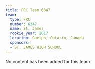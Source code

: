 ```yaml
---
title: FRC Team 6347
team:
  type: FRC
  number: 6347
  name: St. James
  rookie_year: 2017
  location: Guelph, Ontario, Canada
  sponsors:
  - ST. JAMES HIGH SCHOOL
---
```


No content has been added for this team